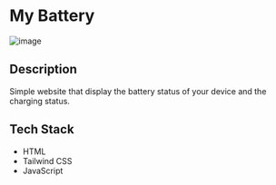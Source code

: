 # My Battery

![image](https://github.com/LakshanRukantha/my-battery/assets/64830641/2bb469c9-58ae-4166-af08-aab7a0221537)

## Description

Simple website that display the battery status of your device and the charging status.

## Tech Stack

- HTML
- Tailwind CSS
- JavaScript
